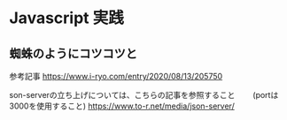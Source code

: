 # Javascript 実践
## 蜘蛛のようにコツコツと

参考記事
https://www.i-ryo.com/entry/2020/08/13/205750

son-serverの立ち上げについては、こちらの記事を参照すること　　
(portは3000を使用すること)
https://www.to-r.net/media/json-server/